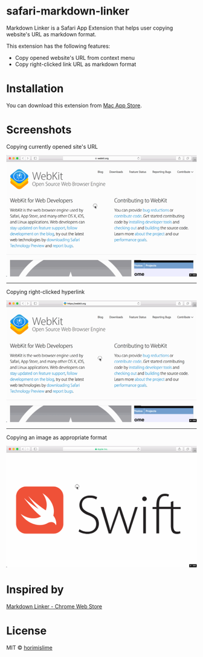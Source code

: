 # safari-markdown-linker
Markdown Linker is a Safari App Extension that helps user copying website's URL as markdown format.

This extension has the following features:

- Copy opened website's URL from context menu
- Copy right-clicked link URL as markdown format

# Installation
You can download this extension from [Mac App Store](https://itunes.apple.com/us/app/markdown-linker-for-safari/id1289119450?ls=1&mt=12).

# Screenshots
Copying currently opened site's URL

![](/assets/sc-1.gif)

---

Copying right-clicked hyperlink

![](/assets/sc-2.gif)

---

Copying an image as appropriate format

![](/assets/sc-3.gif)

# Inspired by
[Markdown Linker - Chrome Web Store](https://chrome.google.com/webstore/detail/markdown-linker/kgadgjmlofjccpefhdagbonmohjknlll?hl=en)

# License
MIT © [horimislime](https://horimisli.me/about)
